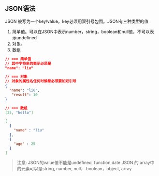 ## JSON语法
JSON 被写为一个key/value，key必须用双引号包围。JSON有三种类型的值
1. 简单值。可以在JSON中表示number，string，boolean和null值，不可以表示undefined
2. 对象。
3. 数组
```json
// === 简单值
// 其中字符串的表示必须是
"name": "liu"

// === 对象
// 对象的属性名任何时候都必须要加双引号
{
  "name": "liu",
   "result": 10
}

// === 数组
[25, "hello"]

[
  {
    "name" : "liu"
  },
  {
    "age" : 25
  }
]
```
> 注意: JSON的value值不能是undefined, function,date
> JSON 的 array中的元素可以是string, number, null， boolean，object, array